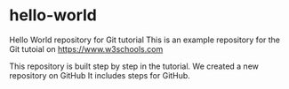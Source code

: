 # hello-world
Hello World repository for Git tutorial
This is an example repository for the Git tutoial on https://www.w3schools.com

This repository is built step by step in the tutorial.
We created a new repository on GitHub
It includes steps for GitHub.
